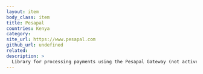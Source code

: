 ```yaml
---
layout: item
body_class: item
title: Pesapal
countries: Kenya
category: 
site_url: https://www.pesapal.com
github_url: undefined
related: 
description: >
  Library for processing payments using the Pesapal Gateway (not actively maintained)
---
```

